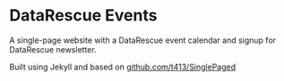 # DataRescue Events

A single-page website with a DataRescue event calendar and signup for DataRescue newsletter.

Built using Jekyll and based on [github.com/t413/SinglePaged](https://github.com/t413/SinglePaged)
